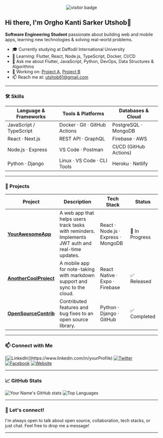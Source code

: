 
<p align="center">
  <img src="https://visitor-badge.laobi.icu/badge?page_id=utshob61.utshob61" alt="visitor badge"/>
</p>

## Hi there, I'm Orgho Kanti Sarker Utshob👋

**Software Engineering Student** passionate about building web and mobile apps, learning new technologies & solving real-world problems.

- 🎓 Currently studying at Daffodil International University
- 🌱 Learning: Flutter, React, Node.js, TypeScript, Docker, CI/CD
- 💬 Ask me about Flutter, JavaScript, Python, DevOps, Data Structures & Algorithms
- 🔭 Working on: [Project A](repoLink), [Project B](repoLink)
- 📫 Reach me at: utshob61@gmail.com

---

### 🛠️ Skills

| Language & Frameworks     | Tools & Platforms               | Databases & Cloud     |
|--------------------------|----------------------------------|------------------------|
| JavaScript / TypeScript | Docker · Git · GitHub Actions    | PostgreSQL · MongoDB  |
| React · Next.js         | REST API · GraphQL              | Firebase · AWS        |
| Node.js · Express       | VS Code · Postman               | CI/CD (GitHub Actions)|
| Python · Django         | Linux · VS Code · CLI Tools      | Heroku · Netlify      |

---

### 🌟 Projects

| Project | Description | Tech Stack | Status |
|--------|-------------|------------|--------|
| **[YourAwesomeApp](https://github.com/utshob61/YourAwesomeApp)** | A web app that helps users track tasks with reminders. Implements JWT auth and real-time updates. | React · Node.js · Express · MongoDB | 🚧 In Progress |
| **[AnotherCoolProject](https://github.com/utshob61/AnotherCoolProject)** | A mobile app for note-taking with markdown support and sync to the cloud. | React Native · Expo · Firebase | ✅ Released |
| **[OpenSourceContrib](https://github.com/utshob61/OpenSourceContrib)** | Contributed features and bug fixes to an open source library. | Python · Django · GitHub | ✅ Completed |

---

### 📫 Connect with Me

[![LinkedIn]([https://img.shields.io/badge/LinkedIn-0077B5?style=flat&logo=linkedin&logoColor=white](https://www.linkedin.com/in/orgho-utshob-838208236/))](https://www.linkedin.com/in/yourProfile)
[![Twitter](https://img.shields.io/badge/Twitter-1DA1F2?style=flat&logo=twitter&logoColor=white)](https://twitter.com/yourHandle)
[![Facebook](https://img.shields.io/badge/Facebook-1877F2?style=flat&logo=facebook&logoColor=white)](https://facebook.com/yourProfile)
[![Website](https://img.shields.io/badge/Portfolio-000000?style=flat&logo=ko-fi&logoColor=white)](https://yourwebsite.com)

---

### 📈 GitHub Stats

![Your Name's GitHub stats](https://github-readme-stats.vercel.app/api?username=utshob61&show_icons=true&theme=radical)
![Top Languages](https://github-readme-stats.vercel.app/api/top-langs/?username=utshob61&layout=compact&theme=radical)

---

### 🤖 Let's connect!

I'm always open to talk about open source, collaboration, tech stacks, or just chat. Feel free to drop me a message!

---

<!--
Template inspired by amazing community READMEs:
- GitHub Readme Stats: https://github.com/anuraghazra/github-readme-stats
- Shields: https://shields.io
-->
